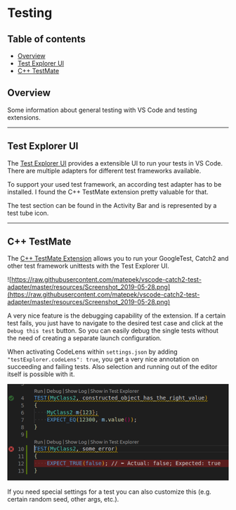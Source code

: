 
# Testing <!-- omit in toc -->

## Table of contents <!-- omit in toc -->

- [Overview](#overview)
- [Test Explorer UI](#test-explorer-ui)
- [C++ TestMate](#c-testmate)

## Overview

Some information about general testing with VS Code and testing extensions.

---

## Test Explorer UI

The [Test Explorer UI](https://marketplace.visualstudio.com/items?itemName=hbenl.vscode-test-explorer) provides a extensible UI to run your tests in VS Code. There are multiple adapters for different test frameworks available.

To support your used test framework, an according test adapter has to be installed. I found the C++ TestMate extension pretty valuable for that.

The test section can be found in the Activity Bar and is represented by a test tube icon.

---

## C++ TestMate

The [C++ TestMate Extension](https://marketplace.visualstudio.com/items?itemName=matepek.vscode-catch2-test-adapter) allows you to run your GoogleTest, Catch2 and other test framework unittests with the Test Explorer UI.

![https://raw.githubusercontent.com/matepek/vscode-catch2-test-adapter/master/resources/Screenshot_2019-05-28.png](https://raw.githubusercontent.com/matepek/vscode-catch2-test-adapter/master/resources/Screenshot_2019-05-28.png)

A very nice feature is the debugging capability of the extension. If a certain test fails, you just have to navigate to the desired test case and click at the `Debug this test` button. So you can easily debug the single tests without the need of creating a separate launch configuration.

When activating CodeLens within `settings.json` by adding `"testExplorer.codeLens": true`, you get a very nice annotation on succeeding and failing tests. Also selection and running out of the editor itself is possible with it.

![CodeLens on Testmate](../images/TestMateCodeLens.png)

If you need special settings for a test you can also customize this (e.g. certain random seed, other args, etc.).
